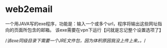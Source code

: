 # web2email
一个用JAVA写的exe程序，功能是：输入一个或多个url，程序将输出这些网址指向的页面所包含的邮箱。
该exe需要在vpn下运行【问就是忘记整个设置选项了】


/*该exe同级目录下需要一个JRE文件包，因为体积原因我没上传上来。。*/
